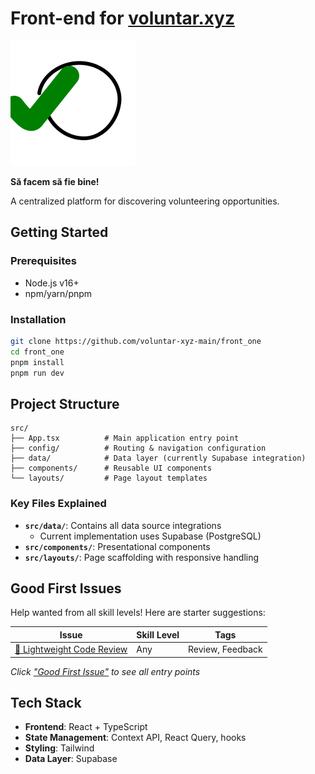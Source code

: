 # Front-end for [voluntar.xyz](https://voluntar.xyz)

<img src="public/assets/favicon.svg">

**Să facem să fie bine!**

A centralized platform for discovering volunteering opportunities.

## Getting Started

### Prerequisites

- Node.js v16+
- npm/yarn/pnpm

### Installation

```bash
git clone https://github.com/voluntar-xyz-main/front_one
cd front_one
pnpm install
pnpm run dev
```

## Project Structure

```
src/
├── App.tsx          # Main application entry point
├── config/          # Routing & navigation configuration
├── data/            # Data layer (currently Supabase integration)
├── components/      # Reusable UI components
└── layouts/         # Page layout templates
```

### Key Files Explained

- **`src/data/`**: Contains all data source integrations
  - Current implementation uses Supabase (PostgreSQL)
- **`src/components/`**: Presentational components
- **`src/layouts/`**: Page scaffolding with responsive handling

## Good First Issues

Help wanted from all skill levels! Here are starter suggestions:

| Issue                                                                                 | Skill Level | Tags             |
| ------------------------------------------------------------------------------------- | ----------- | ---------------- |
| [🌱 Lightweight Code Review](https://github.com/voluntar-xyz-main/front_one/issues/2) | Any         | Review, Feedback |

_Click ["Good First Issue"](https://github.com/voluntar-xyz-main/front_one/issues?q=state%3Aopen%20label%3A%22good%20first%20issue%22) to see all entry points_

## Tech Stack

- **Frontend**: React + TypeScript
- **State Management**: Context API, React Query, hooks
- **Styling**: Tailwind
- **Data Layer**: Supabase
